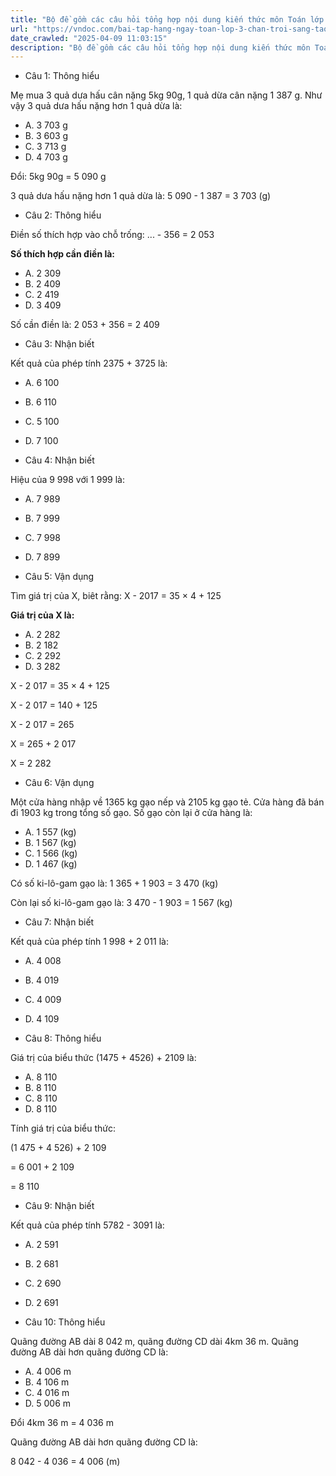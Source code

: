 ```yaml
---
title: "Bộ đề gồm các câu hỏi tổng hợp nội dung kiến thức môn Toán lớp 3 đã học ở Tuần 21 trong chương trình Toán lớp 3 Tập 2 sách Chân trời sáng tạo, giúp các em ôn tập và luyện giải các dạng bài tập Toán lớp 3. Mời các em cùng luyện tập."
url: "https://vndoc.com/bai-tap-hang-ngay-toan-lop-3-chan-troi-sang-tao-tuan-21-thu-3-336194"
date_crawled: "2025-04-09 11:03:15"
description: "Bộ đề gồm các câu hỏi tổng hợp nội dung kiến thức môn Toán lớp 3 đã học ở Tuần 21 trong chương trình Toán lớp 3 Tập 2 sách Chân trời sáng tạo, giúp các em ôn tập và luyện giải các dạng bài tập Toán lớp 3. Mời các em cùng luyện tập."
---
```


* Câu 1:  Thông hiểu

Mẹ mua 3 quả dưa hấu cân nặng 5kg 90g, 1 quả dừa cân nặng 1 387 g. Như vậy 3 quả dưa hấu nặng hơn 1 quả dừa là:

  * A. 3 703 g 
  * B. 3 603 g 
  * C. 3 713 g 
  * D. 4 703 g 



Đổi: 5kg 90g = 5 090 g

3 quả dưa hấu nặng hơn 1 quả dừa là: 5 090 - 1 387 = 3 703 (g)

* Câu 2:  Thông hiểu

Điền số thích hợp vào chỗ trống: ... - 356 = 2 053

**Số thích hợp cần điền là:**

  * A. 2 309 
  * B. 2 409 
  * C. 2 419 
  * D. 3 409 



Số cần điền là: 2 053 + 356 = 2 409

* Câu 3:  Nhận biết

Kết quả của phép tính 2375 + 3725 là:

  * A. 6 100 
  * B. 6 110 
  * C. 5 100 
  * D. 7 100 



* Câu 4:  Nhận biết

Hiệu của 9 998 với 1 999 là:

  * A. 7 989 
  * B. 7 999 
  * C. 7 998 
  * D. 7 899 



* Câu 5:  Vận dụng

Tìm giá trị của X, biêt rằng: X - 2017 = 35 × 4 + 125

**Giá trị của X là:**

  * A. 2 282 
  * B. 2 182 
  * C. 2 292 
  * D. 3 282 



X - 2 017 = 35 × 4 + 125

X - 2 017 = 140 + 125

X - 2 017 = 265

X = 265 + 2 017

X = 2 282

* Câu 6:  Vận dụng

Một cửa hàng nhập về 1365 kg gạo nếp và 2105 kg gạo tẻ. Cửa hàng đã bán đi 1903 kg trong tổng số gạo. Số gạo còn lại ở cửa hàng là:

  * A. 1 557 (kg) 
  * B. 1 567 (kg) 
  * C. 1 566 (kg) 
  * D. 1 467 (kg) 



Có số ki-lô-gam gạo là: 1 365 + 1 903 = 3 470 (kg)

Còn lại số ki-lô-gam gạo là: 3 470 - 1 903 = 1 567 (kg)

* Câu 7:  Nhận biết

Kết quả của phép tính 1 998 + 2 011 là:

  * A. 4 008 
  * B. 4 019 
  * C. 4 009 
  * D. 4 109 



* Câu 8:  Thông hiểu

Giá trị của biểu thức (1475 + 4526) + 2109 là:

  * A. 8 110 
  * B. 8 110 
  * C. 8 110 
  * D. 8 110 



Tính giá trị của biểu thức:

(1 475 + 4 526) + 2 109

= 6 001 + 2 109

= 8 110

* Câu 9:  Nhận biết

Kết quả của phép tính 5782 - 3091 là:

  * A. 2 591 
  * B. 2 681 
  * C. 2 690 
  * D. 2 691 



* Câu 10:  Thông hiểu

Quãng đường AB dài 8 042 m, quãng đường CD dài 4km 36 m. Quãng đường AB dài hơn quãng đường CD là:

  * A. 4 006 m 
  * B. 4 106 m 
  * C. 4 016 m 
  * D. 5 006 m 



Đổi 4km 36 m = 4 036 m

Quãng đường AB dài hơn quãng đường CD là:

8 042 - 4 036 = 4 006 (m)
